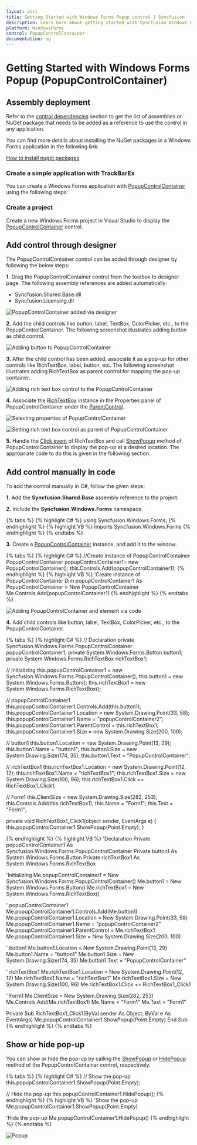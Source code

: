 ```yaml
---
layout: post
title: Getting Started with Windows Forms Popup control | Syncfusion
description: Learn here about getting started with Syncfusion Windows Forms Popup (PopupControlContainer) control, its elements and more details.
platform: WindowsForms
control: PopupControlContainer
documentation: ug
---
```


# Getting Started with Windows Forms Popup (PopupControlContainer)

## Assembly deployment

Refer to the [control dependencies](https://help.syncfusion.com/windowsforms/control-dependencies#popupcontrolcontainer) section to get the list of assemblies or NuGet package that needs to be added as a reference to use the control in any application.

You can find more details about installing the NuGet packages in a Windows Forms application in the following link: 

[How to install nuget packages](https://help.syncfusion.com/windowsforms/visual-studio-integration/nuget-packages)

### Create a simple application with TrackBarEx

You can create a Windows Forms application with [PopupControlContainer](https://help.syncfusion.com/cr/windowsforms/Syncfusion.Windows.Forms.PopupControlContainer.html) using the following steps:

### Create a project

Create a new Windows Forms project in Visual Studio to display the [PopupControlContainer](https://help.syncfusion.com/cr/windowsforms/Syncfusion.Windows.Forms.PopupControlContainer.html) control.

## Add control through designer

The PopupControlContainer control can be added through designer by following the below steps:

**1.** Drag the PopupControlContainer control from the toolbox to designer page. The following assembly references are added automatically:

* Syncfusion.Shared.Base.dll
* Syncfusion.Licensing.dll

![PopupControlContainer added via designer](GettingStarted_Images/PopupControl.png)

**2.** Add the child controls like button, label, TextBox, ColorPicker, etc., to the PopupControlContainer. The following screenshot illustrates adding button as child control.

![Adding button to PopupControlContainer](GettingStarted_Images/PopupControl3.png)

**3.** After the child control has been added, associate it as a pop-up for other controls like RichTextBox, label, button, etc. The following screenshot illustrates adding RichTextBox as parent control for mapping the pop-up container.

![Adding rich text box control to the PopupControlContainer](GettingStarted_Images/PopupControl4.png)

**4.** Associate the [RichTextBox](https://docs.microsoft.com/en-us/dotnet/api/system.windows.controls.richtextbox?view=netframework-4.7.2) instance in the Properties panel of PopupControlContainer under the [ParentControl](https://help.syncfusion.com/cr/windowsforms/Syncfusion.Windows.Forms.PopupControlContainer.html#Syncfusion_Windows_Forms_PopupControlContainer_ParentControl).

![Selecting properties of PopupControlContainer](GettingStarted_Images/PopupControl5.png)

![Setting rich text box control as parent of PopupControlContainer](GettingStarted_Images/PopupControl6.png)

**5.** Handle the [Click event](https://docs.microsoft.com/en-us/dotnet/api/system.windows.forms.control.click?view=netframework-4.7.2) of RichTextBox and call [ShowPopup](https://help.syncfusion.com/cr/windowsforms/Syncfusion.Windows.Forms.PopupControlContainer.html#Syncfusion_Windows_Forms_PopupControlContainer_ShowPopup_System_Drawing_Point_) method of PopupControlContainer to display the pop-up at a desired location. The appropriate code to do this is given in the following section.

## Add control manually in code

To add the control manually in C#, follow the given steps:

**1.** Add the **Syncfusion.Shared.Base** assembly reference to the project: 

**2.** Include the **Syncfusion.Windows.Forms** namespace.

{% tabs %}
{% highlight C# %}
using Syncfusion.Windows.Forms;
{% endhighlight  %}
{% highlight VB %}
Imports Syncfusion.Windows.Forms
{% endhighlight  %}
{% endtabs %} 

**3.** Create a [PopupControlContainer](https://help.syncfusion.com/cr/windowsforms/Syncfusion.Windows.Forms.PopupControlContainer.html) instance, and add it to the window.

{% tabs %}
{% highlight C# %}
//Create instance of PopupControlContainer
PopupControlContainer popupControlContainer1= new PopupControlContainer();
this.Controls.Add(popupControlContainer1);
{% endhighlight %}
{% highlight VB %}
'Create instance of PopupControlContainer
Dim popupControlContainer1 As PopupControlContainer = New PopupControlContainer
Me.Controls.Add(popupControlContainer1)
{% endhighlight %}
{% endtabs %}

![Adding PopupControlContainer and element via code](GettingStarted_Images/PopupControl7.png)

**4.** Add child controls like button, label, TextBox, ColorPicker, etc., to the PopupControlContainer. 

{% tabs %}
{% highlight C# %}
// Declaration 
private Syncfusion.Windows.Forms.PopupControlContainer popupControlContainer1;
private System.Windows.Forms.Button button1;
private System.Windows.Forms.RichTextBox richTextBox1;

// Initializing 
this.popupControlContainer1 = new Syncfusion.Windows.Forms.PopupControlContainer();
this.button1 = new System.Windows.Forms.Button();
this.richTextBox1 = new System.Windows.Forms.RichTextBox();

// popupControlContainer1
this.popupControlContainer1.Controls.Add(this.button1);
this.popupControlContainer1.Location = new System.Drawing.Point(33, 58);
this.popupControlContainer1.Name = "popupControlContainer2";
this.popupControlContainer1.ParentControl = this.richTextBox1;
this.popupControlContainer1.Size = new System.Drawing.Size(200, 100);

// button1
this.button1.Location = new System.Drawing.Point(13, 29);
this.button1.Name = "button1";
this.button1.Size = new System.Drawing.Size(174, 35);
this.button1.Text = "PopupControlContainer";

// richTextBox1
this.richTextBox1.Location = new System.Drawing.Point(12, 12);
this.richTextBox1.Name = "richTextBox1";
this.richTextBox1.Size = new System.Drawing.Size(100, 96);
this.richTextBox1.Click += RichTextBox1_Click1;

// Form1
this.ClientSize = new System.Drawing.Size(282, 253);
this.Controls.Add(this.richTextBox1);
this.Name = "Form1";
this.Text = "Form1";   

private void RichTextBox1_Click1(object sender, EventArgs e)
{
    this.popupControlContainer1.ShowPopup(Point.Empty);
}

{% endhighlight %}
{% highlight VB %}
'Declaration 
Private popupControlContainer1 As Syncfusion.Windows.Forms.PopupControlContainer
Private button1 As System.Windows.Forms.Button
Private richTextBox1 As System.Windows.Forms.RichTextBox

'Initializing 
Me.popupControlContainer1 = New Syncfusion.Windows.Forms.PopupControlContainer()
Me.button1 = New System.Windows.Forms.Button()
Me.richTextBox1 = New System.Windows.Forms.RichTextBox()

' popupControlContainer1
Me.popupControlContainer1.Controls.Add(Me.button1)
Me.popupControlContainer1.Location = New System.Drawing.Point(33, 58)
Me.popupControlContainer1.Name = "popupControlContainer2"
Me.popupControlContainer1.ParentControl = Me.richTextBox1
Me.popupControlContainer1.Size = New System.Drawing.Size(200, 100)

' button1
Me.button1.Location = New System.Drawing.Point(13, 29)
Me.button1.Name = "button1"
Me.button1.Size = New System.Drawing.Size(174, 35)
Me.button1.Text = "PopupControlContainer"

' richTextBox1
Me.richTextBox1.Location = New System.Drawing.Point(12, 12)
Me.richTextBox1.Name = "richTextBox1"
Me.richTextBox1.Size = New System.Drawing.Size(100, 96)
Me.richTextBox1.Click += RichTextBox1_Click1

' Form1
Me.ClientSize = New System.Drawing.Size(282, 253)
Me.Controls.Add(Me.richTextBox1)
Me.Name = "Form1"
Me.Text = "Form1"

Private Sub RichTextBox1_Click1(ByVal sender As Object, ByVal e As EventArgs)
    Me.popupControlContainer1.ShowPopup(Point.Empty)
End Sub
{% endhighlight %}
{% endtabs %}

## Show or hide pop-up

You can show or hide the pop-up by calling the [ShowPopup](https://help.syncfusion.com/cr/windowsforms/Syncfusion.Windows.Forms.PopupControlContainer.html#Syncfusion_Windows_Forms_PopupControlContainer_ShowPopup_System_Drawing_Point_) or [HidePopup](https://help.syncfusion.com/cr/windowsforms/Syncfusion.Windows.Forms.PopupControlContainer.html#Syncfusion_Windows_Forms_PopupControlContainer_HidePopup) method of the PopupControlContainer control, respectively.

{% tabs %}
{% highlight C# %}
// Show the pop-up
this.popupControlContainer1.ShowPopup(Point.Empty);

// Hide the pop-up
this.popupControlContainer1.HidePopup();
{% endhighlight  %}
{% highlight VB %}
'Show the pop-up
Me.popupControlContainer1.ShowPopup(Point.Empty)

'Hide the pop-up
Me.popupControlContainer1.HidePopup()
{% endhighlight  %}
{% endtabs %} 

![Popup](GettingStarted_Images/show-hide-popup.png)


